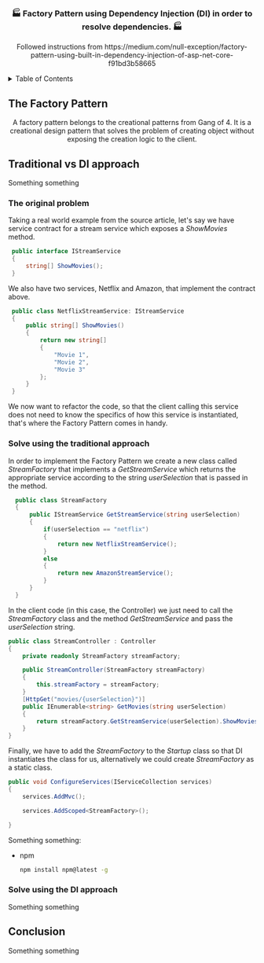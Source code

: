 <!-- PROJECT LOGO -->
<br />
<div align="center">
  

  <h3 align="center">🏭 Factory Pattern using Dependency Injection (DI) in order to resolve dependencies. 🏭</h3>
  
  <p>Followed instructions from https://medium.com/null-exception/factory-pattern-using-built-in-dependency-injection-of-asp-net-core-f91bd3b58665
</p>
</div>




<!-- TABLE OF CONTENTS -->
<details>
  <summary>Table of Contents</summary>
  <ol>
    <li><a href="#the-factory-pattern">The Factory Pattern</a></li>
    <li>
      <a href="#traditional-vs-di-approach">Traditional vs DI approach</a>
      <ul>
        <li><a href="#the-original-problem">The original problem</a></li>
        <li><a href="#solve-using-the-traditional-approach">Solve using the traditional approach</a></li>
        <li><a href="#solve-using-the-di-approach">Solve using the DI approach</a></li>
      </ul>
    </li>
    <li><a href="#conclusion">Conclusion</a></li>
  </ol>
</details>

<!-- THE FACTORY PATTERN -->
## The Factory Pattern
<p align="center">A factory pattern belongs to the creational patterns from Gang of 4. It is a creational design pattern that solves the problem of creating object without exposing the creation logic to the client. </p>

<!-- TRADITIONAL APPROACH -->
## Traditional vs DI approach
Something something
### The original problem
<p>Taking a real world example from the source article, let's say we have service contract for a stream service which exposes a <i>ShowMovies</i> method.</p>

 ```csharp
  public interface IStreamService
  {
      string[] ShowMovies();
  }
  ```

<p>We also have two services, Netflix and Amazon, that implement the contract above.</p>

 ```csharp
  public class NetflixStreamService: IStreamService
  {
      public string[] ShowMovies()
      {
          return new string[]
          {
              "Movie 1",
              "Movie 2",
              "Movie 3"
          };
      }
  }
  ```

<p>We now want to refactor the code, so that the client calling this service does not need to know the specifics of how this service is instantiated, that's where the Factory Pattern comes in handy.</p>

### Solve using the traditional approach
<p>In order to implement the Factory Pattern we create a new class called <i>StreamFactory</i> that implements a <i>GetStreamService</i> which returns the appropriate service according to the string <i>userSelection</i> that is passed in the method.</p>

```csharp
  public class StreamFactory
  {
      public IStreamService GetStreamService(string userSelection)
      {
          if(userSelection == "netflix")
          {
              return new NetflixStreamService();
          }
          else
          {
              return new AmazonStreamService();
          }
      }
  }
  ```

<p>In the client code (in this case, the Controller) we just need to call the <i>StreamFactory</i> class and the method <i>GetStreamService</i> and pass the <i>userSelection</i> string.</p>

  ```csharp
  public class StreamController : Controller
  {
      private readonly StreamFactory streamFactory;

      public StreamController(StreamFactory streamFactory)
      {
          this.streamFactory = streamFactory;
      }
      [HttpGet("movies/{userSelection}")]
      public IEnumerable<string> GetMovies(string userSelection)
      {
          return streamFactory.GetStreamService(userSelection).ShowMovies();
      }
  }
  ```

<p>Finally, we have to add the <i>StreamFactory</i> to the <i>Startup</i> class so that DI instantiates the class for us, alternatively we could create <i>StreamFactory</i> as a static class.</p>

  ```csharp
 public void ConfigureServices(IServiceCollection services)
  {
      services.AddMvc();

      services.AddScoped<StreamFactory>();

  }
  ```

Something something:
* npm
  ```sh
  npm install npm@latest -g
  ```

### Solve using the DI approach
Something something

## Conclusion
Something something